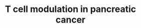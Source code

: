 ---
annotations:
- id: CL:0000889
  parent: native cell
  type: Cell Type Ontology
  value: myeloid suppressor cell
- id: CL:0000145
  parent: native cell
  type: Cell Type Ontology
  value: professional antigen presenting cell
- id: CL:0001064
  type: Cell Type Ontology
  value: malignant cell
- id: PW:0000626
  parent: disease pathway
  type: Pathway Ontology
  value: pancreatic cancer pathway
- id: CL:0002410
  parent: animal cell
  type: Cell Type Ontology
  value: pancreatic stellate cell
- id: PW:0000013
  parent: disease pathway
  type: Pathway Ontology
  value: disease pathway
- id: PW:0000023
  parent: regulatory pathway
  type: Pathway Ontology
  value: immune response pathway
- id: CL:0000084
  parent: native cell
  type: Cell Type Ontology
  value: T cell
- id: DOID:1793
  parent: disease of cellular proliferation
  type: Disease Ontology
  value: pancreatic cancer
- id: CL:0000625
  parent: native cell
  type: Cell Type Ontology
  value: CD8-positive, alpha-beta T cell
authors:
- DanaMustafa
- Mkutmon
- Eweitz
- IsabelWassink
- Egonw
citedin: ''
communities:
- Diseases
- PancCanNet
description: Pancreatic cancer cells create a microenvironment by secreting cytokines
  and chemokines that recruit or activate stromal cells, promoting desmoplasia and
  immune evasion. Key players include myeloid-derived suppressor cells (MDSCs), tumor-associated
  macrophages (TAMs), regulatory T cells (Tregs), and pancreatic stellate cells (PSCs).
  PSCs are the main source of extracellular matrix (ECM) deposition, and the TAM-PSC
  interaction enhances desmoplasia. These stromal cells help cancer cells evade immune
  surveillance by inhibiting CD8+ T cells through factors like IL-10, TGFβ, PD-L1,
  and IDO.
last-edited: 2025-03-04
ndex: null
organisms:
- Homo sapiens
redirect_from:
- /index.php/Pathway:WP5078
- /instance/WP5078
- /instance/WP5078_r137547
revision: r137547
schema-jsonld:
- '@context': https://schema.org/
  '@id': https://wikipathways.github.io/pathways/WP5078.html
  '@type': Dataset
  creator:
    '@type': Organization
    name: WikiPathways
  description: Pancreatic cancer cells create a microenvironment by secreting cytokines
    and chemokines that recruit or activate stromal cells, promoting desmoplasia and
    immune evasion. Key players include myeloid-derived suppressor cells (MDSCs),
    tumor-associated macrophages (TAMs), regulatory T cells (Tregs), and pancreatic
    stellate cells (PSCs). PSCs are the main source of extracellular matrix (ECM)
    deposition, and the TAM-PSC interaction enhances desmoplasia. These stromal cells
    help cancer cells evade immune surveillance by inhibiting CD8+ T cells through
    factors like IL-10, TGFβ, PD-L1, and IDO.
  keywords:
  - ARG1
  - Adenine
  - Adenosine
  - B2M
  - CCL17
  - CCL22
  - CD226
  - CD274
  - CD276
  - CD28
  - CD40
  - CD40LG
  - CD80
  - CD86
  - CTLA4
  - CXCL12
  - D-tryptophan
  - ENTPD1
  - FAP
  - FAS
  - FASLG
  - HAVCR2
  - HLA-A
  - ICOS
  - IDO1
  - IL10
  - IL6
  - Kynurenine
  - L-arginine
  - L-ornithine
  - L-tryptophan
  - LGALS1
  - LGALS3
  - LGALS9
  - NT5E
  - PDCD1
  - PDCD1LG2
  - PGE2
  - PGF
  - PVR
  - TGFB1
  - TGFB2
  - TGFB3
  - TIGIT
  - TNFRSF4
  - TNFRSF9
  - TNFSF4
  - TNFSF9
  - TRAC
  - TRBC1
  - Urea
  - VEGFA
  - VEGFB
  - VEGFC
  - VEGFD
  - VSIR
  - VTCN1
  license: CC0
  name: T cell modulation in pancreatic cancer
seo: CreativeWork
title: T cell modulation in pancreatic cancer
wpid: WP5078
---